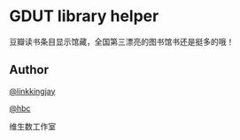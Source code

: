 # GDUT library helper

豆瓣读书条目显示馆藏，全国第三漂亮的图书馆书还是挺多的哦！

## Author

[@linkkingjay](https://github.com/linkkingjay)

[@hbc](https://github.com/bcho)

维生数工作室
